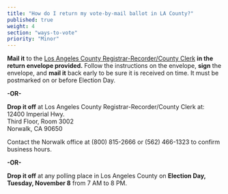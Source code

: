 ```yaml
---
title: "How do I return my vote-by-mail ballot in LA County?"
published: true
weight: 4
section: "ways-to-vote"
priority: "Minor"
---
```


**Mail it** to the [Los Angeles County Registrar-Recorder/County Clerk](https://www.lavote.net/home/voting-elections/voting-options/vote-by-mail/how-to-vote-by-mail) **in the return envelope provided.** Follow the instructions on the envelope, **sign** the envelope, and **mail it** back early to be sure it is received on time. It must be postmarked on or before Election Day.  

**-OR-**  

**Drop it off** at Los Angeles County Registrar-Recorder/County Clerk at:  
	12400 Imperial Hwy.  
	Third Floor, Room 3002  
	Norwalk, CA 90650  
	
Contact the Norwalk office at (800) 815-2666 or (562) 466-1323 to confirm business hours.  

**-OR-**  

**Drop it off** at any polling place in Los Angeles County on **Election Day, Tuesday, November 8** from 7 AM to 8 PM.  
